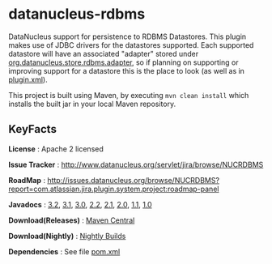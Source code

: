 datanucleus-rdbms
=================

DataNucleus support for persistence to RDBMS Datastores. This plugin makes use
of JDBC drivers for the datastores supported. Each supported datastore will have an associated "adapter"
stored under <a href="https://github.com/datanucleus/datanucleus-rdbms/tree/master/src/java/org/datanucleus/store/rdbms/adapter">org.datanucleus.store.rdbms.adapter</a>, 
so if planning on supporting or improving support for a datastore this is the place to look (as well as in 
<a href="https://github.com/datanucleus/datanucleus-rdbms/blob/master/plugin.xml">plugin.xml</a>).

This project is built using Maven, by executing `mvn clean install` which installs the built jar in your local Maven
repository.


KeyFacts
--------
__License__ : Apache 2 licensed

__Issue Tracker__ : http://www.datanucleus.org/servlet/jira/browse/NUCRDBMS

__RoadMap__ : http://issues.datanucleus.org/browse/NUCRDBMS?report=com.atlassian.jira.plugin.system.project:roadmap-panel

__Javadocs__ : [3.2](http://www.datanucleus.org/javadocs/store.rdbms/3.2/), [3.1](http://www.datanucleus.org/javadocs/store.rdbms/3.1/), [3.0](http://www.datanucleus.org/javadocs/store.rdbms/3.0/), [2.2](http://www.datanucleus.org/javadocs/store.rdbms/2.2/), [2.1](http://www.datanucleus.org/javadocs/store.rdbms/2.1/), [2.0](http://www.datanucleus.org/javadocs/store.rdbms/2.0/), [1.1](http://www.datanucleus.org/javadocs/store.rdbms/1.1/), [1.0](http://www.datanucleus.org/javadocs/store.rdbms/1.0/)

__Download(Releases)__ : [Maven Central](http://central.maven.org/maven2/org/datanucleus/datanucleus-rdbms)

__Download(Nightly)__ : [Nightly Builds](http://central.maven.org/maven2/org/datanucleus/datanucleus-rdbms)

__Dependencies__ : See file [pom.xml](pom.xml)
